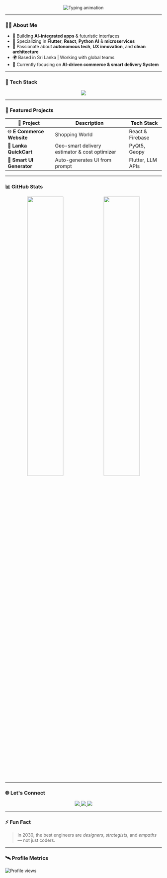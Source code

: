 <!-- Animated Typing Intro -->
<p align="center">
  <img src="https://readme-typing-svg.demolab.com?font=JetBrains+Mono&size=22&duration=2500&pause=1200&center=true&vCenter=true&width=500&lines=Hi%2C+I'm+Ashen+%F0%9F%8C%9F;Full-Stack+Engineer+%7C+AI+Enthusiast;Crafting+the+future+with+code;2030-ready+Tech+Architect" alt="Typing animation" />
</p>

---

### 👨‍🚀 About Me
- 💼 Building **AI-integrated apps** & futuristic interfaces  
- 📱 Specializing in **Flutter**, **React**, **Python AI** & **microservices**  
- 🧠 Passionate about **autonomous tech**, **UX innovation**, and **clean architecture**  
- 🌍 Based in Sri Lanka | Working with global teams  
- 🎯 Currently focusing on **AI-driven commerce & smart delivery System**

---

### 🚀 Tech Stack
<p align="center">
  <img src="https://skillicons.dev/icons?i=flutter,react,python,js,ts,dart,figma,firebase,linux,github,java,tailwind,fastapi&perline=8" />
</p>

---

### 🧠 Featured Projects

| 🚀 Project | Description | Tech Stack |
|-----------|-------------|------------|
| 🌐 **E Commerce Website** | Shopping World | React & Firebase |
| 🚗 **Lanka QuickCart** | Geo-smart delivery estimator & cost optimizer | PyQt5, Geopy |
| 🎨 **Smart UI Generator** | Auto-generates UI from prompt | Flutter, LLM APIs |

---

### 📊 GitHub Stats
<p align="center">
  <img src="https://github-readme-stats.vercel.app/api?username=yourusername&show_icons=true&theme=react&count_private=true&hide=issues" width="48%" />
  <img src="https://github-readme-streak-stats.herokuapp.com?user=yourusername&theme=react" width="48%" />
</p>

---

### 🌐 Let's Connect

<p align="center">
  <a href="mailto:your.email@example.com">
    <img src="https://img.shields.io/badge/Gmail-D14836?style=for-the-badge&logo=gmail&logoColor=white" />
  </a>
  <a href="https://linkedin.com/in/yourlinkedin">
    <img src="https://img.shields.io/badge/LinkedIn-blue?style=for-the-badge&logo=linkedin&logoColor=white" />
  </a>
  <a href="https://yourwebsite.dev">
    <img src="https://img.shields.io/badge/Portfolio-000?style=for-the-badge&logo=vercel&logoColor=white" />
  </a>
</p>

---

### ⚡ Fun Fact
> In 2030, the best engineers are *designers*, *strategists*, and *empaths* — not just coders.

---

### 🛰️ Profile Metrics
![Profile views](https://komarev.com/ghpvc/?username=yourusername&color=blueviolet)
